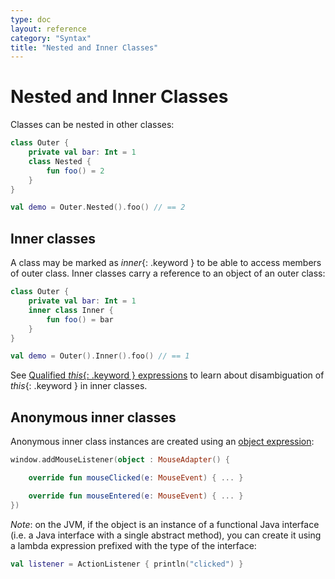 ```yaml
---
type: doc
layout: reference
category: "Syntax"
title: "Nested and Inner Classes"
---
```


# Nested and Inner Classes

Classes can be nested in other classes:

<div class="sample" markdown="1" theme="idea" data-highlight-only>

```kotlin
class Outer {
    private val bar: Int = 1
    class Nested {
        fun foo() = 2
    }
}

val demo = Outer.Nested().foo() // == 2
```

</div>

## Inner classes

A class may be marked as *inner*{: .keyword } to be able to access members of outer class. Inner classes carry a reference to an object of an outer class:

<div class="sample" markdown="1" theme="idea" data-highlight-only>

```kotlin
class Outer {
    private val bar: Int = 1
    inner class Inner {
        fun foo() = bar
    }
}

val demo = Outer().Inner().foo() // == 1
```

</div>

See [Qualified *this*{: .keyword } expressions](this-expressions.html) to learn about disambiguation of *this*{: .keyword } in inner classes.

## Anonymous inner classes

Anonymous inner class instances are created using an [object expression](object-declarations.html#object-expressions):

<div class="sample" markdown="1" theme="idea" data-highlight-only>

```kotlin
window.addMouseListener(object : MouseAdapter() {

    override fun mouseClicked(e: MouseEvent) { ... }

    override fun mouseEntered(e: MouseEvent) { ... }
})
```

</div>

_Note_: on the JVM, if the object is an instance of a functional Java interface (i.e. a Java interface with a single abstract method),
you can create it using a lambda expression prefixed with the type of the interface:

<div class="sample" markdown="1" theme="idea" data-highlight-only>

```kotlin
val listener = ActionListener { println("clicked") }
```

</div>
